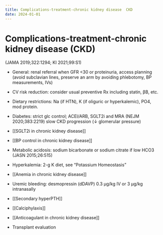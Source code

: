 ```yaml
---
title: Complications-treatment-chronic kidney disease  CKD 
date: 2024-01-01
---
```

# Complications-treatment-chronic kidney disease (CKD)

(JAMA 2019;322:1294; KI 2021;99:S1)

* General: renal referral when GFR <30 or proteinuria, access planning (avoid subclavian lines, preserve an arm by avoiding phlebotomy, BP measurements, IVs)
* CV risk reduction: consider usual preventive Rx including statin, βB, etc.
* Dietary restrictions: Na (if HTN), K (if oliguric or hyperkalemic), PO4, mod protein.
* Diabetes: strict glc control; ACEI/ARB, SGLT2i and MRA (NEJM 2020;383:2219) slow CKD progression (↓ glomerular pressure)

* [[SGLT2i in chronic kidney disease]]
* [[BP control in chronic kidney disease]]
* Metabolic acidosis: sodium bicarbonate or sodium citrate if low HCO3 (JASN 2015;26:515)
* Hyperkalemia: 2-g K diet, see “Potassium Homeostasis”
* [[Anemia in chronic kidney disease]]
* Uremic bleeding: desmopressin (dDAVP) 0.3 μg/kg IV or 3 μg/kg intranasally
* [[Secondary hyperPTH]]
* [[Calciphylaxis]]
* [[Anticoagulant in chronic kidney disease]]
* Transplant evaluation
